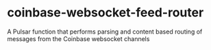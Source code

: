 # coinbase-websocket-feed-router
A Pulsar function that performs parsing and content based routing of messages from the Coinbase websocket channels
